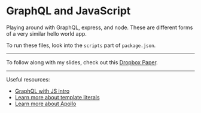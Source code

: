# GraphQL and JavaScript

Playing around with GraphQL, express, and node. These are different forms of a very similar hello world app.

To run these files, look into the `scripts` part of `package.json`.

--------------------

To follow along with my slides, check out this [Dropbox Paper](https://paper.dropbox.com/doc/Intro-to-GraphQL--AMS22JHGuxRYHpFZVJEy5AetAQ-zLNrZT6muM6gGOXHT5IjC).

--------------------

Useful resources:

* [GraphQL with JS intro](https://graphql.org/code/#javascript)
* [Learn more about template literals](https://developer.mozilla.org/en-US/docs/Web/JavaScript/Reference/Template_literals)
* [Learn more about Apollo](https://www.apollographql.com/)
